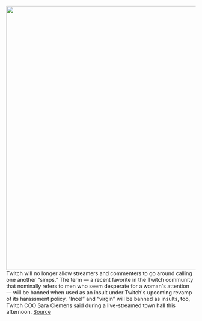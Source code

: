 <img src='https://cdn.vox-cdn.com/thumbor/rvwqqIWPaVu7R9fNlHMWiDGZ67Q=/0x0:2040x1360/1200x800/filters:focal(857x517:1183x843)/cdn.vox-cdn.com/uploads/chorus_image/image/68525494/acastro_200901_1777_twitch_0001.0.0.jpg' width='700px' /><br/>
Twitch will no longer allow streamers and commenters to go around calling one another “simps.” The term — a recent favorite in the Twitch community that nominally refers to men who seem desperate for a woman's attention — will be banned when used as an insult under Twitch's upcoming revamp of its harassment policy. “Incel” and “virgin” will be banned as insults, too, Twitch COO Sara Clemens said during a live-streamed town hall this afternoon.
<a href='https://www.theverge.com/2020/12/16/22179256/twitch-bans-simp-virgin-incel-new-sexual-harassment-policy'> Source <a/>